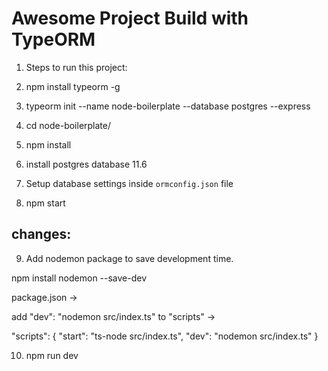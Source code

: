 # Awesome Project Build with TypeORM

1. Steps to run this project:

2. npm install typeorm -g

3. typeorm init --name node-boilerplate --database postgres --express

4. cd node-boilerplate/

5. npm install

6. install postgres database 11.6

7. Setup database settings inside `ormconfig.json` file

8. npm start

changes:
--------
9. Add nodemon package to save development time.

npm install nodemon --save-dev

package.json ->

add "dev": "nodemon src/index.ts" to "scripts" ->

"scripts": {
   "start": "ts-node src/index.ts",
   "dev": "nodemon src/index.ts"
}

10. npm run dev